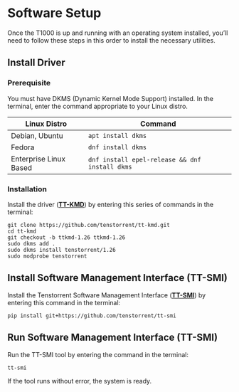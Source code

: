 # Software Setup

Once the T1000 is up and running with an operating system installed, you’ll need to follow these steps in this order to install the necessary utilities.



## Install Driver

### Prerequisite

You must have DKMS (Dynamic Kernel Mode Support) installed. In the terminal, enter the command appropriate to your Linux distro.

| Linux Distro           | Command                                        |
| ---------------------- | ---------------------------------------------- |
| Debian, Ubuntu         | `apt install dkms`                             |
| Fedora                 | `dnf install dkms`                             |
| Enterprise Linux Based | `dnf install epel-release && dnf install dkms` |

### Installation

Install the driver (**<u>TT-KMD</u>**) by entering this series of commands in the terminal:

```
git clone https://github.com/tenstorrent/tt-kmd.git
cd tt-kmd
git checkout -b ttkmd-1.26 ttkmd-1.26
sudo dkms add .
sudo dkms install tenstorrent/1.26
sudo modprobe tenstorrent
```



## Install Software Management Interface (TT-SMI)

Install the Tenstorrent Software Management Interface (**<u>TT-SMI</u>**) by entering this command in the terminal:

```
pip install git+https://github.com/tenstorrent/tt-smi
```



## Run Software Management Interface (TT-SMI)

Run the TT-SMI tool by entering the command in the terminal:

```
tt-smi
```

If the tool runs without error, the system is ready.
